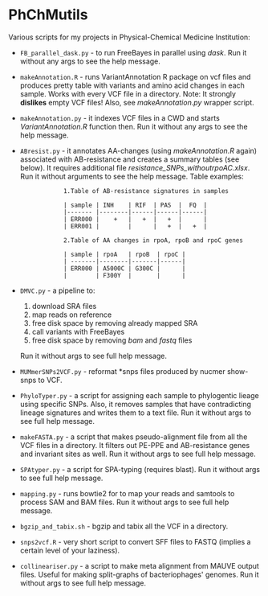 # PhChMutils
Various scripts for my projects in Physical-Chemical Medicine Institution:

- `FB_parallel_dask.py` - to run FreeBayes in parallel using *dask*.
                          Run it without any args to see the help message.

- `makeAnnotation.R` - runs VariantAnnotation R package on vcf files and produces pretty table with variants and amino acid changes in each sample.
                       Works with every VCF file in a directory. Note: It strongly **dislikes** empty VCF files! Also, see *makeAnnotation.py* wrapper script.

- `makeAnnotation.py` - it indexes VCF files in a CWD and starts *VariantAnnotation.R* function then. Run it without any args to see the help message.

- `ABresist.py` - it annotates AA-changes (using *makeAnnotation.R* again) associated with AB-resistance and creates a summary tables (see below).
                  It requires additional file *resistance_SNPs_withoutrpoAC.xlsx*.
                  Run it without arguments to see the help message.
                  Table examples:
                  
                  1.Table of AB-resistance signatures in samples
 
                  | sample | INH    | RIF  | PAS  |  FQ  |
                  |------- |--------|------|------|------|
                  | ERR000 |    +   |   +  |   +  |      |
                  | ERR001 |        |      |   +  |   +  |

                  2.Table of AA changes in rpoA, rpoB and rpoC genes

                  | sample | rpoA   | rpoB  | rpoC |
                  | -------|--------|-------|------|
                  | ERR000 | A5000C | G300C |      |
                  |        | F300Y  |       |      |

- `DMVC.py` - a pipeline to:
    1. download SRA files 
    2. map reads on reference 
    3. free disk space by removing already mapped SRA 
    4. call variants with FreeBayes 
    5. free disk space by removing *bam* and *fastq* files

    Run it without args to see full help message.

- `MUMmerSNPs2VCF.py` - reformat *snps files produced by nucmer show-snps to VCF.

- `PhyloTyper.py` - a script for assigning each sample to phylogentic lieage using specific SNPs.
                    Also, it removes samples that have contradicting lineage signatures and writes them to a text file.
                    Run it without args to see full help message.

- `makeFASTA.py` - a script that makes pseudo-alignment file from all the VCF files in a directory.
                   It filters out PE-PPE and AB-resistance genes and invariant sites as well.
                   Run it without args to see full help message.

- `SPAtyper.py` - a script for SPA-typing (requires blast).
                  Run it without args to see full help message.
                  
- `mapping.py` - runs bowtie2 for to map your reads and samtools to process SAM and BAM files.
                 Run it without args to see full help message.

- `bgzip_and_tabix.sh` - bgzip and tabix all the VCF in a directory.

- `snps2vcf.R` - very short script to convert SFF files to FASTQ (implies a certain level of your laziness).

- `collineariser.py` - a script to make meta alignment from MAUVE output files.
                       Useful for making split-graphs of bacteriophages' genomes.
                       Run it without args to see full help message.